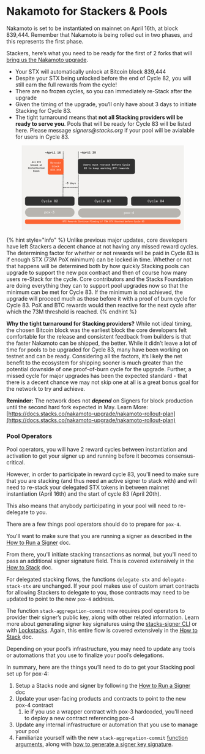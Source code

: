 # Nakamoto for Stackers & Pools

Nakamoto is set to be instantiated on mainnet on April 16th, at block 839,444. Remember that Nakamoto is being rolled out in two phases, and this represents the first phase.

Stackers, here’s what you need to be ready for the first of 2 forks that will [bring us the Nakamoto upgrade](https://docs.stacks.co/nakamoto-upgrade/nakamoto-rollout-plan).

* Your STX will automatically unlock at Bitcoin block 839,444
* Despite your STX being unlocked before the end of Cycle 82, you will still earn the full rewards from the cycle!
* There are no frozen cycles, so you can immediately re-Stack after the upgrade
* Given the timing of the upgrade, you’ll only have about 3 days to initiate Stacking for Cycle 83.
* The tight turnaround means that **not all Stacking providers will be ready to serve you**. Pools that will be ready for Cycle 83 will be listed here. Please message _signers@stacks.org_ if your pool will be avialable for users in Cycle 83.

<figure><img src="../../.gitbook/assets/Image from Skiff (1).png" alt=""><figcaption></figcaption></figure>

{% hint style="info" %}
Unlike previous major updates, core developers have left Stackers a decent chance at not having any missed reward cycles. The determining factor for whether or not rewards will be paid in Cycle 83 is if enough STX (73M PoX minimum) can be locked in time. Whether or not that happens will be determined both by how quickly Stacking pools can upgrade to support the new pox contract and then of course how many users re-Stack for the cycle. Core contributors and the Stacks Foundation are doing everything they can to support pool upgrades now so that the minimum can be met for Cycle 83. If the minimum is not achieved, the upgrade will proceed much as those before it with a proof of burn cycle for Cycle 83. PoX and BTC rewards would then reactive for the next cycle after which the 73M threshold is reached.
{% endhint %}

**Why the tight turnaround for Stacking providers?** While not ideal timing, the chosen Bitcoin block was the earliest block the core developers felt comfortable for the release and consistent feedback from builders is that the faster Nakamoto can be shipped, the better. While it didn’t leave a lot of time for pools to be upgraded for Cycle 83, many have been working on testnet and can be ready. Considering all the factors, it’s likely the net benefit to the ecosystem for shipping sooner is much greater than the potential downside of one proof-of-burn cycle for the upgrade. Further, a missed cycle for major upgrades has been the expected standard - that there is a decent chance we may not skip one at all is a great bonus goal for the network to try and achieve.

**Reminder:** The network does not _**depend**_ on Signers for block production until the second hard fork expected in May. Learn More: [https://docs.stacks.co/nakamoto-upgrade/nakamoto-rollout-plan](https://docs.stacks.co/nakamoto-upgrade/nakamoto-rollout-plan)

### Pool Operators

Pool operators, you will have 2 reward cycles between instantiation and activation to get your signer up and running before it becomes consensus-critical.

However, in order to participate in reward cycle 83, you'll need to make sure that you are stacking (and thus need an active signer to stack with) and will need to re-stack your delegated STX tokens in between mainnet instantiation (April 16th) and the start of cycle 83 (April 20th).

This also means that anybody participating in your pool will need to re-delegate to you.

There are a few things pool operators should do to prepare for `pox-4`.

You'll want to make sure that you are running a signer as described in the [How to Run a Signer](../signing-and-stacking/running-a-signer.md) doc.

From there, you'll initiate stacking transactions as normal, but you'll need to pass an additional signer signature field. This is covered extensively in the [How to Stack](../signing-and-stacking/stacking-flow.md) doc.

For delegated stacking flows, the functions `delegate-stx` and `delegate-stack-stx` are unchanged. If your pool makes use of custom smart contracts for allowing Stackers to delegate to you, those contracts may need to be updated to point to the new `pox-4` address.

The function `stack-aggregation-commit` now requires pool operators to provider their signer’s public key, along with other related information. Learn more about generating signer key signatures using the [stacks-signer CLI](https://docs.stacks.co/nakamoto-upgrade/signing-and-stacking/stacking-flow#generating-your-signature-using-the-stacks-signer-cli) or with [Lockstacks](https://docs.stacks.co/nakamoto-upgrade/signing-and-stacking/stacking-flow#generating-your-signature-with-lockstacks). Again, this entire flow is covered extensively in the [How to Stack](../signing-and-stacking/stacking-flow.md) doc.

Depending on your pool’s infrastructure, you may need to update any tools or automations that you use to finalize your pool’s delegations.

In summary, here are the things you’ll need to do to get your Stacking pool set up for pox-4:

1. Setup a Stacks node and signer by following the [How to Run a Signer](../signing-and-stacking/running-a-signer.md) doc
2. Update your user-facing products and contracts to point to the new pox-4 contract
   1. ie if you use a wrapper contract with pox-3 hardcoded, you'll need to deploy a new contract referencing pox-4
3. Update any internal infrastructure or automation that you use to manage your pool
4. Familiarize yourself with the new `stack-aggregation-commit` [function arguments](../signing-and-stacking/stacking-flow.md#pool-operator-commits-delegated-stx), along with [how to generate a signer key signature](../signing-and-stacking/stacking-flow.md#step-2-generate-a-signer-key-signature).
